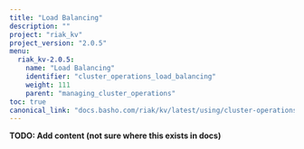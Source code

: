 ```yaml
---
title: "Load Balancing"
description: ""
project: "riak_kv"
project_version: "2.0.5"
menu:
  riak_kv-2.0.5:
    name: "Load Balancing"
    identifier: "cluster_operations_load_balancing"
    weight: 111
    parent: "managing_cluster_operations"
toc: true
canonical_link: "docs.basho.com/riak/kv/latest/using/cluster-operations/load-balancing.md"
---
```


**TODO: Add content (not sure where this exists in docs)**
